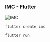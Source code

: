 ### IMC - Flutter

![IMC](https://i.imgur.com/xny2AR2.png)

```
flutter create imc
```

```
flutter run
```
